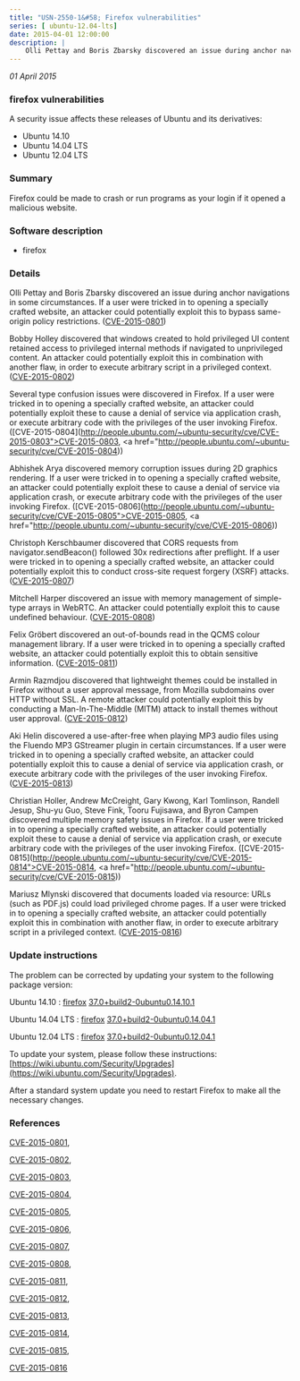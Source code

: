 ```yaml
---
title: "USN-2550-1&#58; Firefox vulnerabilities"
series: [ ubuntu-12.04-lts]
date: 2015-04-01 12:00:00
description: |
    Olli Pettay and Boris Zbarsky discovered an issue during anchor navigations in some circumstances. If a user were tricked in to opening a specially crafted website, an attacker could potentially exploit this to bypass same-origin policy restrictions. ([CVE-2015-0801](http://people.ubuntu.com/~ubuntu-security/cve/CVE-2015-0801))
--- 
```

 
 

*01 April 2015*

### firefox vulnerabilities

A security issue affects these releases of Ubuntu and its derivatives:

* Ubuntu 14.10
* Ubuntu 14.04 LTS
* Ubuntu 12.04 LTS

### Summary

Firefox could be made to crash or run programs as your login if it opened a malicious website.

### Software description

* firefox 

### Details

Olli Pettay and Boris Zbarsky discovered an issue during anchor navigations in some circumstances. If a user were tricked in to opening a specially crafted website, an attacker could potentially exploit this to bypass same-origin policy restrictions. ([CVE-2015-0801](http://people.ubuntu.com/~ubuntu-security/cve/CVE-2015-0801))

Bobby Holley discovered that windows created to hold privileged UI content retained access to privileged internal methods if navigated to unprivileged content. An attacker could potentially exploit this in combination with another flaw, in order to execute arbitrary script in a privileged context. ([CVE-2015-0802](http://people.ubuntu.com/~ubuntu-security/cve/CVE-2015-0802))

Several type confusion issues were discovered in Firefox. If a user were tricked in to opening a specially crafted website, an attacker could potentially exploit these to cause a denial of service via application crash, or execute arbitrary code with the privileges of the user invoking Firefox. ([CVE-2015-0804](http://people.ubuntu.com/~ubuntu-security/cve/CVE-2015-0803">CVE-2015-0803</a>, <a href="http://people.ubuntu.com/~ubuntu-security/cve/CVE-2015-0804))

Abhishek Arya discovered memory corruption issues during 2D graphics rendering. If a user were tricked in to opening a specially crafted website, an attacker could potentially exploit these to cause a denial of service via application crash, or execute arbitrary code with the privileges of the user invoking Firefox. ([CVE-2015-0806](http://people.ubuntu.com/~ubuntu-security/cve/CVE-2015-0805">CVE-2015-0805</a>, <a href="http://people.ubuntu.com/~ubuntu-security/cve/CVE-2015-0806))

Christoph Kerschbaumer discovered that CORS requests from navigator.sendBeacon() followed 30x redirections after preflight. If a user were tricked in to opening a specially crafted website, an attacker could potentially exploit this to conduct cross-site request forgery (XSRF) attacks. ([CVE-2015-0807](http://people.ubuntu.com/~ubuntu-security/cve/CVE-2015-0807))

Mitchell Harper discovered an issue with memory management of simple-type arrays in WebRTC. An attacker could potentially exploit this to cause undefined behaviour. ([CVE-2015-0808](http://people.ubuntu.com/~ubuntu-security/cve/CVE-2015-0808))

Felix Gröbert discovered an out-of-bounds read in the QCMS colour management library. If a user were tricked in to opening a specially crafted website, an attacker could potentially exploit this to obtain sensitive information. ([CVE-2015-0811](http://people.ubuntu.com/~ubuntu-security/cve/CVE-2015-0811))

Armin Razmdjou discovered that lightweight themes could be installed in Firefox without a user approval message, from Mozilla subdomains over HTTP without SSL. A remote attacker could potentially exploit this by conducting a Man-In-The-Middle (MITM) attack to install themes without user approval. ([CVE-2015-0812](http://people.ubuntu.com/~ubuntu-security/cve/CVE-2015-0812))

Aki Helin discovered a use-after-free when playing MP3 audio files using the Fluendo MP3 GStreamer plugin in certain circumstances. If a user were tricked in to opening a specially crafted website, an attacker could potentially exploit this to cause a denial of service via application crash, or execute arbitrary code with the privileges of the user invoking Firefox. ([CVE-2015-0813](http://people.ubuntu.com/~ubuntu-security/cve/CVE-2015-0813))

Christian Holler, Andrew McCreight, Gary Kwong, Karl Tomlinson, Randell Jesup, Shu-yu Guo, Steve Fink, Tooru Fujisawa, and Byron Campen discovered multiple memory safety issues in Firefox. If a user were tricked in to opening a specially crafted website, an attacker could potentially exploit these to cause a denial of service via application crash, or execute arbitrary code with the privileges of the user invoking Firefox. ([CVE-2015-0815](http://people.ubuntu.com/~ubuntu-security/cve/CVE-2015-0814">CVE-2015-0814</a>, <a href="http://people.ubuntu.com/~ubuntu-security/cve/CVE-2015-0815))

Mariusz Mlynski discovered that documents loaded via resource: URLs (such as PDF.js) could load privileged chrome pages. If a user were tricked in to opening a specially crafted website, an attacker could potentially exploit this in combination with another flaw, in order to execute arbitrary script in a privileged context. ([CVE-2015-0816](http://people.ubuntu.com/~ubuntu-security/cve/CVE-2015-0816)) 

### Update instructions

The problem can be corrected by updating your system to the following package version:

Ubuntu 14.10
 : [firefox](https://launchpad.net/ubuntu/+source/firefox) <span> [37.0+build2-0ubuntu0.14.10.1](https://launchpad.net/ubuntu/+source/firefox/37.0+build2-0ubuntu0.14.10.1) </span> 

Ubuntu 14.04 LTS
 : [firefox](https://launchpad.net/ubuntu/+source/firefox) <span> [37.0+build2-0ubuntu0.14.04.1](https://launchpad.net/ubuntu/+source/firefox/37.0+build2-0ubuntu0.14.04.1) </span> 

Ubuntu 12.04 LTS
 : [firefox](https://launchpad.net/ubuntu/+source/firefox) <span> [37.0+build2-0ubuntu0.12.04.1](https://launchpad.net/ubuntu/+source/firefox/37.0+build2-0ubuntu0.12.04.1) </span> 

To update your system, please follow these instructions: [https://wiki.ubuntu.com/Security/Upgrades](https://wiki.ubuntu.com/Security/Upgrades).

After a standard system update you need to restart Firefox to make all the necessary changes. 

### References

 
 [CVE-2015-0801](http://people.ubuntu.com/~ubuntu-security/cve/CVE-2015-0801), 

 [CVE-2015-0802](http://people.ubuntu.com/~ubuntu-security/cve/CVE-2015-0802), 

 [CVE-2015-0803](http://people.ubuntu.com/~ubuntu-security/cve/CVE-2015-0803), 

 [CVE-2015-0804](http://people.ubuntu.com/~ubuntu-security/cve/CVE-2015-0804), 

 [CVE-2015-0805](http://people.ubuntu.com/~ubuntu-security/cve/CVE-2015-0805), 

 [CVE-2015-0806](http://people.ubuntu.com/~ubuntu-security/cve/CVE-2015-0806), 

 [CVE-2015-0807](http://people.ubuntu.com/~ubuntu-security/cve/CVE-2015-0807), 

 [CVE-2015-0808](http://people.ubuntu.com/~ubuntu-security/cve/CVE-2015-0808), 

 [CVE-2015-0811](http://people.ubuntu.com/~ubuntu-security/cve/CVE-2015-0811), 

 [CVE-2015-0812](http://people.ubuntu.com/~ubuntu-security/cve/CVE-2015-0812), 

 [CVE-2015-0813](http://people.ubuntu.com/~ubuntu-security/cve/CVE-2015-0813), 

 [CVE-2015-0814](http://people.ubuntu.com/~ubuntu-security/cve/CVE-2015-0814), 

 [CVE-2015-0815](http://people.ubuntu.com/~ubuntu-security/cve/CVE-2015-0815), 

 [CVE-2015-0816](http://people.ubuntu.com/~ubuntu-security/cve/CVE-2015-0816)
 

